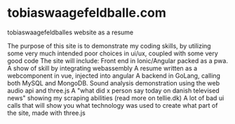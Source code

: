 # tobiaswaagefeldballe.com
tobiaswaagefeldballes website as a resume

The purpose of this site is to demonstrate my coding skills, by utilizing some very much intended poor choices in ui/ux, coupled with some very good code The site will include: Front end in Ionic/Angular packed as a pwa. A show of skill by integrating webassembly A resume written as a webcomponent in vue, injected into angular A backend in GoLang, calling both MySQL and MongoDB. Sound analysis demonstration using the web audio api and three.js A "what did x person say today on danish televised news" showing my scraping abilities (read more on tellie.dk) A lot of bad ui calls that will show you what technology was used to create what part of the site, made with three.js